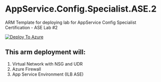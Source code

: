# AppService.Config.Specialist.ASE.2
ARM Template for deploying lab for AppService Config Specialist Certification - ASE Lab #2

[![Deploy To Azure](https://aka.ms/deploytoazurebutton)](https://portal.azure.com/#create/Microsoft.Template/uri/https%3A%2F%2Fraw.githubusercontent.com%2Famymcel%2FAppService.Config.Specialist.ASE.2%2Fmain%2Fazuredeploy.json)


## This arm deployment will:

1.	Virtual Network with NSG and UDR
2.	Azure Firewall
3.	App Service Environment (ILB ASE)
